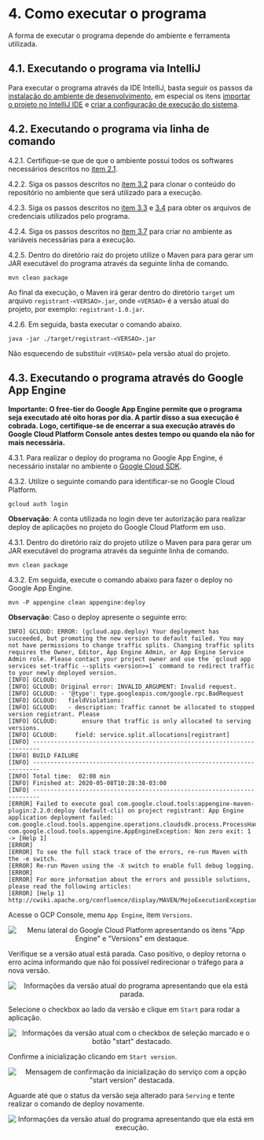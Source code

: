# 4. Como executar o programa
A forma de executar o programa depende do ambiente e ferramenta utilizada.
 
## 4.1. Executando o programa via IntelliJ
Para executar o programa através da IDE IntelliJ, basta seguir os passos da [instalação do ambiente de desenvolvimento][3], em especial os itens [importar o projeto no IntelliJ IDE][3.5] e [criar a configuração de execução do sistema][3.6].

## 4.2. Executando o programa via linha de comando

4.2.1. Certifique-se que de que o ambiente possui todos os softwares necessários descritos no [item 2.1][2.1].

4.2.2. Siga os passos descritos no [item 3.2][3.2] para clonar o conteúdo do repositório no ambiente que será utilizado para a execução.

4.2.3. Siga os passos descritos no [item 3.3][3.3] e [3.4][3.4] para obter os arquivos de credenciais utilizados pelo programa.

4.2.4. Siga os passos descritos no [item 3.7][3.7] para criar no ambiente as variáveis necessárias para a execução.

4.2.5. Dentro do diretório raiz do projeto utilize o Maven para para gerar um JAR executável do programa através da seguinte linha de comando.

`mvn clean package`

Ao final da execução, o Maven irá gerar dentro do diretório `target` um arquivo `registrant-<VERSAO>.jar`, onde `<VERSAO>` é a versão atual do projeto, por exemplo: `registrant-1.0.jar`.

4.2.6. Em seguida, basta executar o comando abaixo.

`java -jar ./target/registrant-<VERSAO>.jar`

Não esquecendo de substituir `<VERSAO>` pela versão atual do projeto.

## 4.3. Executando o programa através do Google App Engine

**Importante: O free-tier do Google App Engine permite que o programa seja executado até oito horas por dia. A partir disso a sua execução é cobrada. Logo, certifique-se de encerrar a sua execução através do Google Cloud Platform Console antes destes tempo ou quando ela não for mais necessária.** 

4.3.1. Para realizar o deploy do programa no Google App Engine, é necessário instalar no ambiente o [Google Cloud SDK](https://cloud.google.com/sdk).

4.3.2. Utilize o seguinte comando para identificar-se no Google Cloud Platform.

`gcloud auth login`

**Observação**: A conta utilizada no login deve ter autorização para realizar deploy de aplicações no projeto do Google Cloud Platform em uso.

4.3.1. Dentro do diretório raiz do projeto utilize o Maven para para gerar um JAR executável do programa através da seguinte linha de comando.

`mvn clean package`

4.3.2. Em seguida, execute o comando abaixo para fazer o deploy no Google App Engine.

`mvn -P appengine clean appengine:deploy`

**Observação**: 
Caso o deploy apresente o seguinte erro: 

```
INFO] GCLOUD: ERROR: (gcloud.app.deploy) Your deployment has succeeded, but promoting the new version to default failed. You may not have permissions to change traffic splits. Changing traffic splits requires the Owner, Editor, App Engine Admin, or App Engine Service Admin role. Please contact your project owner and use the `gcloud app services set-traffic --splits <version>=1` command to redirect traffic to your newly deployed version.
[INFO] GCLOUD:
[INFO] GCLOUD: Original error: INVALID_ARGUMENT: Invalid request.
[INFO] GCLOUD: - '@type': type.googleapis.com/google.rpc.BadRequest
[INFO] GCLOUD:   fieldViolations:
[INFO] GCLOUD:   - description: Traffic cannot be allocated to stopped version registrant. Please
[INFO] GCLOUD:       ensure that traffic is only allocated to serving versions.
[INFO] GCLOUD:     field: service.split.allocations[registrant]
[INFO] ------------------------------------------------------------------------
[INFO] BUILD FAILURE
[INFO] ------------------------------------------------------------------------
[INFO] Total time:  02:08 min
[INFO] Finished at: 2020-05-08T10:28:38-03:00
[INFO] ------------------------------------------------------------------------
[ERROR] Failed to execute goal com.google.cloud.tools:appengine-maven-plugin:2.2.0:deploy (default-cli) on project registrant: App Engine application deployment failed: com.google.cloud.tools.appengine.operations.cloudsdk.process.ProcessHandlerException: com.google.cloud.tools.appengine.AppEngineException: Non zero exit: 1 -> [Help 1]
[ERROR]
[ERROR] To see the full stack trace of the errors, re-run Maven with the -e switch.
[ERROR] Re-run Maven using the -X switch to enable full debug logging.
[ERROR]
[ERROR] For more information about the errors and possible solutions, please read the following articles:
[ERROR] [Help 1] http://cwiki.apache.org/confluence/display/MAVEN/MojoExecutionException
```

Acesse o GCP Console, menu `App Engine`, item `Versions`.

<p align="center">
<img alt="Menu lateral do Google Cloud Platform apresentando os itens &quot;App Engine&quot; e &quot;Versions&quot; em destaque." src="https://user-images.githubusercontent.com/13152452/81411928-70267580-9119-11ea-8a02-3605c5cf3b53.png">
</p>

Verifique se a versão atual está parada. Caso positivo, o deploy retorna o erro acima informando que não foi possível redirecionar o tráfego para a nova versão.

<p align="center">
<img alt="Informações da versão atual do programa apresentando que ela está parada." src="https://user-images.githubusercontent.com/13152452/81412077-ae239980-9119-11ea-9684-821ba8780786.png">
</p>

Selecione o checkbox ao lado da versão e clique em `Start` para rodar a aplicação.

<p align="center">
<img alt="Informações da versão atual com o checkbox de seleção marcado e o botão &quot;start&quot; destacado." src="https://user-images.githubusercontent.com/13152452/81412329-14a8b780-911a-11ea-9f72-f8e279d68be9.png">
</p>

Confirme a inicialização clicando em `Start version`.

<p align="center">
<img alt="Mensagem de confirmação da inicialização do serviço com a opção &quot;start version&quot; destacada." src="https://user-images.githubusercontent.com/13152452/81412536-63565180-911a-11ea-8a94-f94d9a6511b3.png">
</p>

Aguarde até que o status da versão seja alterado para `Serving` e tente realizar o comando de deploy novamente.

<p align="center">
<img alt="Informações da versão atual do programa apresentando que ela está em execução." src="https://user-images.githubusercontent.com/13152452/81412712-a44e6600-911a-11ea-8dfb-0a94ce588d3e.png">
</p>


[1]: ../REAME.md#1-apresentação
[2]: ./tecnologias-e-instalacao.md#2-tecnologias-utilizadas
[2.1]: ./tecnologias-e-instalacao.md#21-tecnologias-necessárias-no-ambiente-de-execução
[2.2]: ./tecnologias-e-instalacao.md#22-tecnologias-utilizadas-como-solução-no-programa
[3]: ./tecnologias-e-instalacao.md#3-como-instalar-o-ambiente-de-desenvolvimento
[3.1]: ./tecnologias-e-instalacao.md#31-instalar-os-softwares-necessários
[3.2]: ./tecnologias-e-instalacao.md#32-clonar-o-repositório-git
[3.3]: ./tecnologias-e-instalacao.md#33-criar-ou-solicitar-as-credenciais-do-programa-no-google-cloud-platform
[3.4]: ./tecnologias-e-instalacao.md#34-criar-ou-solicitar-as-credenciais-de-conta-de-serviços-no-google-cloud-platform
[3.5]: ./tecnologias-e-instalacao.md#35-importar-o-projeto-no-intellij-ide
[3.6]: ./tecnologias-e-instalacao.md#36-criar-a-configuração-de-execução-do-programa
[3.7]: ./tecnologias-e-instalacao.md#37-definir-variáveis-de-ambiente
[4]: #4-como-executar-o-programa
[4.1]: #41-executando-o-programa-via-intellij
[4.2]: #42-executando-o-programa-via-linha-de-comando
[4.3]: #43-executando-o-programa-através-do-google-app-engine